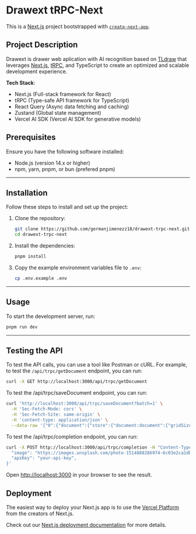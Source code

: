 # Drawext tRPC-Next

This is a [Next.js](https://nextjs.org) project bootstrapped with [`create-next-app`](https://nextjs.org/docs/app/api-reference/cli/create-next-app).

## Project Description

Drawext is drawer web aplication with AI recognition based on [TLdraw](https://github.com/tldraw) that leverages [Next.js](https://nextjs.org), [tRPC](https://trpc.io), and TypeScript to create an optimized and scalable development experience.

**Tech Stack**:

- Next.js (Full-stack framework for React)
- tRPC (Type-safe API framework for TypeScript)
- React Query (Async data fetching and caching)
- Zustand (Global state management)
- Vercel AI SDK (Vercel AI SDK for generative models)

## Prerequisites

Ensure you have the following software installed:

- Node.js (version 14.x or higher)
- npm, yarn, pnpm, or bun (prefered pnpm)

---

## Installation

Follow these steps to install and set up the project:

1. Clone the repository:

   ```bash
   git clone https://github.com/germanjimenezz18/drawext-trpc-next.git
   cd drawext-trpc-next
   ```

2. Install the dependencies:

   ```bash
   pnpm install
   ```

3. Copy the example environment variables file to `.env`:

   ```bash
   cp .env.example .env
   ```

---

## Usage

To start the development server, run:

```bash
pnpm run dev
```

---

## Testing the API

To test the API calls, you can use a tool like Postman or cURL. For example, to test the `/api/trpc/getDocument` endpoint, you can run:

```bash
curl -X GET http://localhost:3000/api/trpc/getDocument
```

To test the /api/trpc/saveDocument endpoint, you can run:

```bash
curl 'http://localhost:3000/api/trpc/saveDocument?batch=1' \
  -H 'Sec-Fetch-Mode: cors' \
  -H 'Sec-Fetch-Site: same-origin' \
  -H 'content-type: application/json' \
  --data-raw '{"0":{"document":{"store":{"document:document":{"gridSize":10,"name":"","meta":{},"id":"document:document","typeName":"document"},"page:page":{"meta":{},"id":"page:page","name":"Page 1","index":"a1","typeName":"page"},"shape:eDd1z43WqYdu0Sn5-aJxZ":{"x":742,"y":572,"rotation":0,"isLocked":false,"opacity":1,"meta":{},"id":"shape:eDd1z43WqYdu0Sn5-aJxZ","type":"draw","props":{"segments":[{"type":"free","points":[{"x":0,"y":0,"z":0.5},{"x":-4,"y":0,"z":0.5},{"x":-17,"y":2,"z":0.5},{"x":-60,"y":9,"z":0.5},{"x":-98,"y":14,"z":0.5},{"x":-132,"y":14,"z":0.5},{"x":-155,"y":13,"z":0.5},{"x":-167,"y":10,"z":0.5},{"x":-172,"y":9,"z":0.5},{"x":-173,"y":8,"z":0.5},{"x":-173,"y":7,"z":0.5},{"x":-173,"y":3,"z":0.5},{"x":-173,"y":-5,"z":0.5},{"x":-172,"y":-15,"z":0.5},{"x":-164,"y":-32,"z":0.5},{"x":-156,"y":-46,"z":0.5},{"x":-147,"y":-60,"z":0.5},{"x":-137,"y":-75,"z":0.5},{"x":-127,"y":-88,"z":0.5},{"x":-120,"y":-97,"z":0.5},{"x":-116,"y":-101,"z":0.5},{"x":-113,"y":-103,"z":0.5},{"x":-113,"y":-101,"z":0.5},{"x":-113,"y":-87,"z":0.5},{"x":-113,"y":-63,"z":0.5},{"x":-113,"y":-35,"z":0.5},{"x":-113,"y":-3,"z":0.5},{"x":-112,"y":28,"z":0.5},{"x":-107,"y":53,"z":0.5},{"x":-105,"y":65,"z":0.5},{"x":-103,"y":71,"z":0.5},{"x":-102,"y":74,"z":0.5},{"x":-101,"y":75,"z":0.5},{"x":-103,"y":73,"z":0.5},{"x":-110,"y":66,"z":0.5},{"x":-119,"y":53,"z":0.5},{"x":-127,"y":39,"z":0.5},{"x":-134,"y":26,"z":0.5},{"x":-143,"y":10,"z":0.5},{"x":-148,"y":0,"z":0.5},{"x":-151,"y":-9,"z":0.5},{"x":-152,"y":-14,"z":0.5},{"x":-153,"y":-17,"z":0.5},{"x":-155,"y":-24,"z":0.5},{"x":-158,"y":-28,"z":0.5},{"x":-160,"y":-32,"z":0.5},{"x":-161,"y":-34,"z":0.5},{"x":-163,"y":-38,"z":0.5},{"x":-164,"y":-41,"z":0.5},{"x":-167,"y":-47,"z":0.5},{"x":-167,"y":-49,"z":0.5},{"x":-167,"y":-51,"z":0.5},{"x":-167,"y":-53,"z":0.5},{"x":-167,"y":-54,"z":0.5},{"x":-167,"y":-55,"z":0.5},{"x":-168,"y":-56,"z":0.5},{"x":-168,"y":-57,"z":0.5},{"x":-162,"y":-57,"z":0.5},{"x":-144,"y":-49,"z":0.5},{"x":-121,"y":-43,"z":0.5},{"x":-99,"y":-37,"z":0.5},{"x":-78,"y":-31,"z":0.5},{"x":-58,"y":-25,"z":0.5},{"x":-39,"y":-20,"z":0.5},{"x":-20,"y":-14,"z":0.5},{"x":3,"y":-6,"z":0.5},{"x":23,"y":0,"z":0.5},{"x":39,"y":4,"z":0.5},{"x":48,"y":7,"z":0.5}]}],"color":"black","fill":"none","dash":"draw","size":"m","isComplete":true,"isClosed":false,"isPen":false,"scale":1},"parentId":"page:page","index":"a1","typeName":"shape"},"shape:sos7v2E3_sOxI8HlWrSC1":{"x":528,"y":207,"rotation":0,"isLocked":false,"opacity":1,"meta":{},"id":"shape:sos7v2E3_sOxI8HlWrSC1","type":"draw","props":{"segments":[{"type":"free","points":[{"x":0,"y":0,"z":0.5},{"x":0,"y":1,"z":0.5},{"x":5,"y":3,"z":0.5},{"x":15,"y":6,"z":0.5},{"x":29,"y":7,"z":0.5},{"x":50,"y":10,"z":0.5},{"x":81,"y":13,"z":0.5},{"x":112,"y":17,"z":0.5},{"x":140,"y":18,"z":0.5},{"x":166,"y":23,"z":0.5},{"x":187,"y":26,"z":0.5},{"x":208,"y":30,"z":0.5},{"x":225,"y":36,"z":0.5},{"x":237,"y":42,"z":0.5},{"x":244,"y":48,"z":0.5},{"x":246,"y":53,"z":0.5},{"x":246,"y":61,"z":0.5},{"x":246,"y":72,"z":0.5},{"x":244,"y":87,"z":0.5},{"x":231,"y":111,"z":0.5},{"x":220,"y":129,"z":0.5},{"x":201,"y":154,"z":0.5},{"x":183,"y":179,"z":0.5},{"x":166,"y":201,"z":0.5},{"x":149,"y":219,"z":0.5},{"x":139,"y":228,"z":0.5},{"x":131,"y":232,"z":0.5},{"x":125,"y":234,"z":0.5},{"x":122,"y":234,"z":0.5},{"x":120,"y":234,"z":0.5},{"x":115,"y":232,"z":0.5},{"x":109,"y":226,"z":0.5},{"x":104,"y":215,"z":0.5},{"x":99,"y":202,"z":0.5},{"x":96,"y":187,"z":0.5},{"x":93,"y":173,"z":0.5},{"x":92,"y":160,"z":0.5},{"x":92,"y":152,"z":0.5},{"x":93,"y":144,"z":0.5},{"x":98,"y":130,"z":0.5},{"x":106,"y":112,"z":0.5},{"x":115,"y":99,"z":0.5},{"x":123,"y":89,"z":0.5},{"x":131,"y":80,"z":0.5},{"x":138,"y":74,"z":0.5},{"x":143,"y":69,"z":0.5},{"x":145,"y":68,"z":0.5},{"x":145,"y":67,"z":0.5},{"x":146,"y":67,"z":0.5},{"x":147,"y":66,"z":0.5},{"x":148,"y":66,"z":0.5}]}],"color":"black","fill":"none","dash":"draw","size":"m","isComplete":true,"isClosed":false,"isPen":false,"scale":1},"parentId":"page:page","index":"a20uS","typeName":"shape"}},"schema":{"schemaVersion":2,"sequences":{"com.tldraw.store":4,"com.tldraw.asset":1,"com.tldraw.camera":1,"com.tldraw.document":2,"com.tldraw.instance":25,"com.tldraw.instance_page_state":5,"com.tldraw.page":1,"com.tldraw.instance_presence":6,"com.tldraw.pointer":1,"com.tldraw.shape":4,"com.tldraw.asset.bookmark":2,"com.tldraw.asset.image":5,"com.tldraw.asset.video":5,"com.tldraw.shape.group":0,"com.tldraw.shape.text":2,"com.tldraw.shape.bookmark":2,"com.tldraw.shape.draw":2,"com.tldraw.shape.geo":9,"com.tldraw.shape.note":8,"com.tldraw.shape.line":5,"com.tldraw.shape.frame":0,"com.tldraw.shape.arrow":5,"com.tldraw.shape.highlight":1,"com.tldraw.shape.embed":4,"com.tldraw.shape.image":4,"com.tldraw.shape.video":2,"com.tldraw.binding.arrow":0}}}}}'
```

To test the /api/trpc/completion endpoint, you can run:

``` bash
curl -X POST http://localhost:3000/api/trpc/completion -H "Content-Type: application/json" -d '{
  "image": "https://images.unsplash.com/photo-1514888286974-6c03e2ca1dba?q=80&w=2043&auto=format&fit=crop&ixlib=rb-4.0.3&ixid=M3wxMjA3fDB8MHxwaG90by1wYWdlfHx8fGVufDB8fHx8fA%3D%3D" ,
  "apiKey": "your-api-key",
}'
```

Open [http://localhost:3000](http://localhost:3000) in your browser to see the result.

## Deployment

The easiest way to deploy your Next.js app is to use the [Vercel Platform](https://vercel.com/new?utm_medium=default-template&filter=next.js&utm_source=create-next-app&utm_campaign=create-next-app-readme) from the creators of Next.js.

Check out our [Next.js deployment documentation](https://nextjs.org/docs/app/building-your-application/deploying) for more details.
